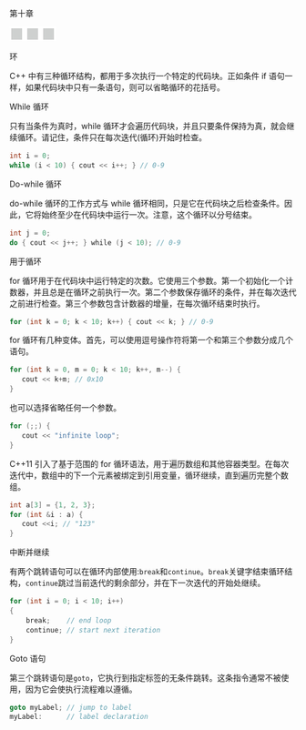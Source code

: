 第十章

![image](img/frontdot.jpg)

环

C++ 中有三种循环结构，都用于多次执行一个特定的代码块。正如条件 if 语句一样，如果代码块中只有一条语句，则可以省略循环的花括号。

While 循环

只有当条件为真时，while 循环才会遍历代码块，并且只要条件保持为真，就会继续循环。请记住，条件只在每次迭代(循环)开始时检查。

```cpp
int i = 0;
while (i < 10) { cout << i++; } // 0-9
```

Do-while 循环

do-while 循环的工作方式与 while 循环相同，只是它在代码块之后检查条件。因此，它将始终至少在代码块中运行一次。注意，这个循环以分号结束。

```cpp
int j = 0;
do { cout << j++; } while (j < 10); // 0-9
```

用于循环

for 循环用于在代码块中运行特定的次数。它使用三个参数。第一个初始化一个计数器，并且总是在循环之前执行一次。第二个参数保存循环的条件，并在每次迭代之前进行检查。第三个参数包含计数器的增量，在每次循环结束时执行。

```cpp
for (int k = 0; k < 10; k++) { cout << k; } // 0-9
```

for 循环有几种变体。首先，可以使用逗号操作符将第一个和第三个参数分成几个语句。

```cpp
for (int k = 0, m = 0; k < 10; k++, m--) {
   cout << k+m; // 0x10
}
```

也可以选择省略任何一个参数。

```cpp
for (;;) {
   cout << "infinite loop";
}

```

C++11 引入了基于范围的 for 循环语法，用于遍历数组和其他容器类型。在每次迭代中，数组中的下一个元素被绑定到引用变量，循环继续，直到遍历完整个数组。

```cpp
int a[3] = {1, 2, 3};
for (int &i : a) {
   cout <<i; // "123"
}
```

中断并继续

有两个跳转语句可以在循环内部使用:`break`和`continue`。`break`关键字结束循环结构，`continue`跳过当前迭代的剩余部分，并在下一次迭代的开始处继续。

```cpp
for (int i = 0; i < 10; i++)
{
    break;    // end loop
    continue; // start next iteration
}
```

Goto 语句

第三个跳转语句是`goto`，它执行到指定标签的无条件跳转。这条指令通常不被使用，因为它会使执行流程难以遵循。

```cpp
goto myLabel; // jump to label
myLabel:      // label declaration
```